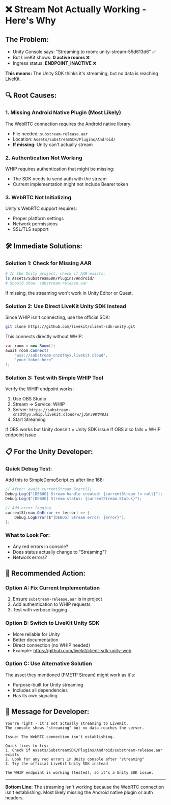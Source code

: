 # ❌ Stream Not Actually Working - Here's Why

## The Problem:
- Unity Console says: "Streaming to room: unity-stream-55d613d6" ✅
- But LiveKit shows: **0 active rooms** ❌
- Ingress status: **ENDPOINT_INACTIVE** ❌

**This means:** The Unity SDK thinks it's streaming, but no data is reaching LiveKit.

## 🔍 Root Causes:

### 1. Missing Android Native Plugin (Most Likely)
The WebRTC connection requires the Android native library:
- File needed: `substream-release.aar`
- Location: `Assets/SubstreamSDK/Plugins/Android/`
- **If missing**: Unity can't actually stream

### 2. Authentication Not Working
WHIP requires authentication that might be missing:
- The SDK needs to send auth with the stream
- Current implementation might not include Bearer token

### 3. WebRTC Not Initializing
Unity's WebRTC support requires:
- Proper platform settings
- Network permissions
- SSL/TLS support

## 🛠️ Immediate Solutions:

### Solution 1: Check for Missing AAR
```bash
# In the Unity project, check if AAR exists:
ls Assets/SubstreamSDK/Plugins/Android/
# Should show: substream-release.aar
```

If missing, the streaming won't work in Unity Editor or Quest.

### Solution 2: Use Direct LiveKit Unity SDK Instead
Since WHIP isn't connecting, use the official SDK:
```bash
git clone https://github.com/livekit/client-sdk-unity.git
```

This connects directly without WHIP:
```csharp
var room = new Room();
await room.Connect(
    "wss://substream-cnzdthyx.livekit.cloud",
    "your-token-here"
);
```

### Solution 3: Test with Simple WHIP Tool
Verify the WHIP endpoint works:
1. Use OBS Studio
2. Stream → Service: WHIP
3. Server: `https://substream-cnzdthyx.whip.livekit.cloud/w/j3SPJ9KtW8Js`
4. Start Streaming

If OBS works but Unity doesn't = Unity SDK issue
If OBS also fails = WHIP endpoint issue

## 📋 For the Unity Developer:

### Quick Debug Test:
Add this to SimpleDemoScript.cs after line 168:
```csharp
// After: await currentStream.Start();
Debug.Log($"[DEBUG] Stream handle created: {currentStream != null}");
Debug.Log($"[DEBUG] Stream status: {currentStream.Status}");

// Add error logging
currentStream.OnError += (error) => {
    Debug.LogError($"[DEBUG] Stream error: {error}");
};
```

### What to Look For:
- Any red errors in console?
- Does status actually change to "Streaming"?
- Network errors?

## 🎯 Recommended Action:

### Option A: Fix Current Implementation
1. Ensure `substream-release.aar` is in project
2. Add authentication to WHIP requests
3. Test with verbose logging

### Option B: Switch to LiveKit Unity SDK
- More reliable for Unity
- Better documentation
- Direct connection (no WHIP needed)
- Example: https://github.com/livekit/client-sdk-unity-web

### Option C: Use Alternative Solution
The asset they mentioned (FMETP Stream) might work as it's:
- Purpose-built for Unity streaming
- Includes all dependencies
- Has its own signaling

## 📝 Message for Developer:

```
You're right - it's not actually streaming to LiveKit. 
The console shows "streaming" but no data reaches the server.

Issue: The WebRTC connection isn't establishing.

Quick fixes to try:
1. Check if Assets/SubstreamSDK/Plugins/Android/substream-release.aar exists
2. Look for any red errors in Unity console after "streaming"
3. Try the official LiveKit Unity SDK instead

The WHIP endpoint is working (tested), so it's a Unity SDK issue.
```

---

**Bottom Line:** The streaming isn't working because the WebRTC connection isn't establishing. Most likely missing the Android native plugin or auth headers.
